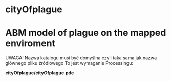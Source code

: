# cityOfplague

ABM model of plague on the mapped enviroment
============================================

UWAGA! Nazwa katalogu musi być domyślna czyli taka sama jak nazwa głównego pliku źródłowego
To jest wymaganie Processingu:

**cityOfplague/cityOfplague.pde**
